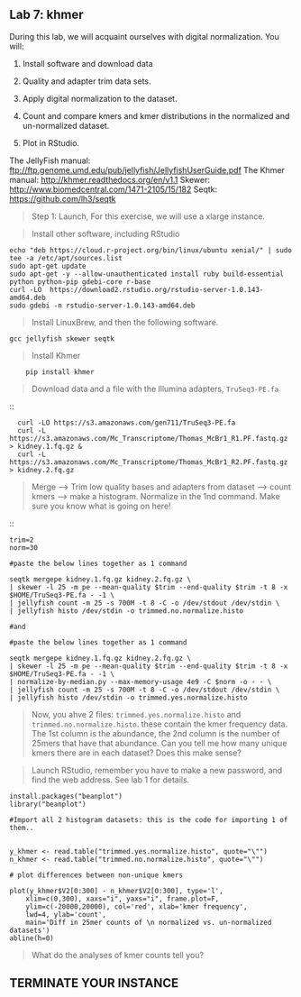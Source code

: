 Lab 7: khmer
--

During this lab, we will acquaint ourselves with digital normalization. You will:

1. Install software and download data

2. Quality and adapter trim data sets.

3. Apply digital normalization to the dataset.

4. Count and compare kmers and kmer distributions in the normalized and un-normalized dataset.

5. Plot in RStudio.


The JellyFish manual: ftp://ftp.genome.umd.edu/pub/jellyfish/JellyfishUserGuide.pdf
The Khmer manual: http://khmer.readthedocs.org/en/v1.1
Skewer: http://www.biomedcentral.com/1471-2105/15/182
Seqtk: https://github.com/lh3/seqtk


> Step 1: Launch, For this exercise, we will use a xlarge instance.



> Install other software, including RStudio

```
echo "deb https://cloud.r-project.org/bin/linux/ubuntu xenial/" | sudo tee -a /etc/apt/sources.list
sudo apt-get update
sudo apt-get -y --allow-unauthenticated install ruby build-essential python python-pip gdebi-core r-base
curl -LO  https://download2.rstudio.org/rstudio-server-1.0.143-amd64.deb
sudo gdebi -n rstudio-server-1.0.143-amd64.deb
```
> Install LinuxBrew, and then the following software.

```
gcc jellyfish skewer seqtk

```

> Install Khmer

```
    pip install khmer
```
> Download data and a file with the Illumina adapters, ``TruSeq3-PE.fa``

::
```
  curl -LO https://s3.amazonaws.com/gen711/TruSeq3-PE.fa
  curl -L https://s3.amazonaws.com/Mc_Transcriptome/Thomas_McBr1_R1.PF.fastq.gz > kidney.1.fq.gz &
  curl -L https://s3.amazonaws.com/Mc_Transcriptome/Thomas_McBr1_R2.PF.fastq.gz > kidney.2.fq.gz
```

> Merge --> Trim low quality bases and adapters from dataset  --> count kmers --> make a histogram. Normalize in the 1nd command. Make sure you know what is going on here!

::



```
trim=2
norm=30

#paste the below lines together as 1 command

seqtk mergepe kidney.1.fq.gz kidney.2.fq.gz \
| skewer -l 25 -m pe --mean-quality $trim --end-quality $trim -t 8 -x $HOME/TruSeq3-PE.fa - -1 \
| jellyfish count -m 25 -s 700M -t 8 -C -o /dev/stdout /dev/stdin \
| jellyfish histo /dev/stdin -o trimmed.no.normalize.histo

#and

#paste the below lines together as 1 command

seqtk mergepe kidney.1.fq.gz kidney.2.fq.gz \
| skewer -l 25 -m pe --mean-quality $trim --end-quality $trim -t 8 -x $HOME/TruSeq3-PE.fa - -1 \
| normalize-by-median.py --max-memory-usage 4e9 -C $norm -o - - \
| jellyfish count -m 25 -s 700M -t 8 -C -o /dev/stdout /dev/stdin \
| jellyfish histo /dev/stdin -o trimmed.yes.normalize.histo
```

> Now, you ahve 2 files: `trimmed.yes.normalize.histo` and `trimmed.no.normalize.histo`. these contain the kmer frequency data. The 1st column is the abundance, the 2nd column is the number of 25mers that have that abundance. Can you tell me how many unique kmers there are in each dataset? Does this make sense?  


> Launch RStudio, remember you have to make a new password, and find the web address. See lab 1 for details. 

```
install.packages("beanplot")
library("beanplot")

#Import all 2 histogram datasets: this is the code for importing 1 of them..


y_khmer <- read.table("trimmed.yes.normalize.histo", quote="\"")
n_khmer <- read.table("trimmed.no.normalize.histo", quote="\"")

# plot differences between non-unique kmers

plot(y_khmer$V2[0:300] - n_khmer$V2[0:300], type='l',
    xlim=c(0,300), xaxs="i", yaxs="i", frame.plot=F,
    ylim=c(-20000,20000), col='red', xlab='kmer frequency',
    lwd=4, ylab='count',
    main='Diff in 25mer counts of \n normalized vs. un-normalized datasets')
abline(h=0)
```


> What do the analyses of kmer counts tell you?


TERMINATE YOUR INSTANCE
--
